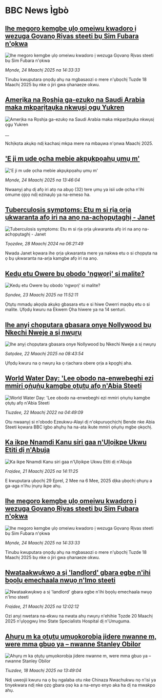 # BBC News Ìgbò## [Ihe megoro kemgbe ụlọ omeiwu  kwadoro ị wezuga Gọvanọ Rịvas steeti bụ Sim Fubara n'ọkwa](https://www.bbc.com/igbo/articles/c9vy30r497no?at_campaign=githubrss)![Ihe megoro kemgbe ụlọ omeiwu  kwadoro ị wezuga Gọvanọ Rịvas steeti bụ Sim Fubara n'ọkwa](https://ichef.bbci.co.uk/ace/standard/240/cpsprodpb/9b8d/live/7eb15180-08b8-11f0-97d3-37df2b293ed1.jpg)_Mọnde, 24 Maachị 2025 na 14:33:33_Tinubu kwuputara ọnọdụ ahụ na mgbasaozi o mere n'ụbọchị Tuzde 18 Maachị 2025 bụ nke o jiri gwa ọhanaeze okwu.## [Amerịka na Rọshịa ga-ezukọ na Saudi Arabia maka mkparịtaụka nkwụsị ọgụ Yukren](https://www.bbc.co.uk/igbo/live/c778nl48lz4t?at_campaign=githubrss)![Amerịka na Rọshịa ga-ezukọ na Saudi Arabia maka mkparịtaụka nkwụsị ọgụ Yukren](https://ichef.bbci.co.uk/ace/standard/240/cpsprodpb/1336/live/317e1260-087f-11f0-97d3-37df2b293ed1.jpg)__Nchịkọta akụkọ ndị kachasị mkpa mere na mbaụwa n'ọnwa Maachị 2025.## ['E ji m ude ọcha mebie akpụkpọahụ ụmụ m'](https://www.bbc.com/igbo/articles/c4g07glgl43o?at_campaign=githubrss)!['E ji m ude ọcha mebie akpụkpọahụ ụmụ m'](https://ichef.bbci.co.uk/ace/standard/240/cpsprodpb/1626/live/ea967420-067e-11f0-94d4-6f954f5dcfa3.jpg)_Mọnde, 24 Maachị 2025 na 13:46:04_Nwaanyị ahụ dị afọ iri atọ na abụọ (32) tere ụmụ ya isii ude ọcha n'ihi omume ọjọọ ndị ezinaụlọ ya na-emeso ha.## [Tuberculosis symptoms: Etu m si rịa ọrịa ụkwaranta afọ iri na anọ na-achọpụtaghị - Janet](https://www.bbc.com/igbo/articles/c4nr8p2g5ppo?at_campaign=githubrss)![Tuberculosis symptoms: Etu m si rịa ọrịa ụkwaranta afọ iri na anọ na-achọpụtaghị - Janet](https://ichef.bbci.co.uk/ace/standard/240/cpsprodpb/b752/live/46d4e390-ecca-11ee-8bf3-195418ba9285.jpg)_Tọọzdee, 28 Maachị 2024 na 06:21:49_Nwada Janet kọwara ihe ọrịa ụkwaranta mere ya nakwa etu o si chọpụta na ọ bụ ụkwaranta na-arịa kamgbe afọ iri na anọ.## [Kedụ etu Owere bụ obodo 'ngwọrị' si malite?](https://www.bbc.com/igbo/articles/cj9nnyd1xnmo?at_campaign=githubrss)![Kedụ etu Owere bụ obodo 'ngwọrị' si malite?](https://ichef.bbci.co.uk/ace/standard/240/cpsprodpb/111e/live/8531f960-0723-11f0-8c87-edb635ee3d20.jpg)_Sọndee, 23 Maachị 2025 na 11:52:11_Ọtụtụ mmadụ akọọla akụkọ gbasara etu e si hiwe Owerri maọbụ etu o si malite. Ụfọdụ kwuru na Ekwem Ọha hiwere ya na 14 senturi.## [Ihe anyị chọpụtara gbasara onye Nollywood bụ Nkechi Nweje a sị nwụrụ](https://www.bbc.com/igbo/articles/cqjdx81nw88o?at_campaign=githubrss)![Ihe anyị chọpụtara gbasara onye Nollywood bụ Nkechi Nweje a sị nwụrụ](https://ichef.bbci.co.uk/ace/standard/240/cpsprodpb/c857/live/42617f60-06f7-11f0-97d3-37df2b293ed1.png)_Satọdee, 22 Maachị 2025 na 08:43:54_Ụfọdụ kwuru na ọ nwụrụ ka ọ rịachara obere ọrịa a kpọghị aha.## [World Water Day: 'Lee obodo na-enwebeghi ezi mmiri ọṅụṅụ kamgbe ọtụtụ afọ n'Abia Steeti](https://www.bbc.com/igbo/afirika-51981642?at_campaign=githubrss)![World Water Day: 'Lee obodo na-enwebeghi ezi mmiri ọṅụṅụ kamgbe ọtụtụ afọ n'Abia Steeti](https://ichef.bbci.co.uk/ace/standard/240/cpsprodpb/64A7/production/_111376752_p0876vmf.jpg)_Tiuzdee, 22 Maachị 2022 na 04:49:09_Otu nwaanyị si n'obodo Ezeukwu-Alayi dị n'okpuruọchịchị Bende nke Abia Steeti kọwara BBC Igbo ahụhụ ha na-ata ikute mmiri ọṅụṅụ mgbe ọkọchị.## [Ka ikpe Nnamdi Kanu siri gaa n'Ụlọikpe Ukwu Etiti dị n'Abuja](https://www.bbc.com/igbo/articles/c201yydl04vo?at_campaign=githubrss)![Ka ikpe Nnamdi Kanu siri gaa n'Ụlọikpe Ukwu Etiti dị n'Abuja](https://ichef.bbci.co.uk/ace/standard/240/cpsprodpb/ac66/live/d46b0000-065e-11f0-94d4-6f954f5dcfa3.png)_Fraịdee, 21 Maachị 2025 na 14:11:25_E kwuputara ụbọchị 29 Eprel, 2 Mee na 6 Mee, 2025 dịka ụbọchị ọhụrụ a ga-aga n'ihu ịnụrụ ikpe ahụ.## [Ihe megoro kemgbe ụlọ omeiwu  kwadoro ị wezuga Gọvanọ Rịvas steeti bụ Sim Fubara n'ọkwa](https://www.bbc.com/igbo/articles/c9vy30r497no?at_campaign=githubrss)![Ihe megoro kemgbe ụlọ omeiwu  kwadoro ị wezuga Gọvanọ Rịvas steeti bụ Sim Fubara n'ọkwa](https://ichef.bbci.co.uk/ace/standard/240/cpsprodpb/9b8d/live/7eb15180-08b8-11f0-97d3-37df2b293ed1.jpg)_Mọnde, 24 Maachị 2025 na 14:33:33_Tinubu kwuputara ọnọdụ ahụ na mgbasaozi o mere n'ụbọchị Tuzde 18 Maachị 2025 bụ nke o jiri gwa ọhanaeze okwu.## [Nwataakwụkwọ a sị 'landlord' gbara egbe n'ihi bọọlụ emechaala nwụọ n'Imo steeti](https://www.bbc.com/igbo/articles/czx72gz17p6o?at_campaign=githubrss)![Nwataakwụkwọ a sị 'landlord' gbara egbe n'ihi bọọlụ emechaala nwụọ n'Imo steeti](https://ichef.bbci.co.uk/ace/standard/240/cpsprodpb/d273/live/5ebaa710-064b-11f0-88b7-5556e7b55c5e.png)_Fraịdee, 21 Maachị 2025 na 12:02:12_Ozi anyị nwetara na-ekwu na nwata ahụ nwụrụ n'ehihie Tọzde 20 Maachị 2025 n'ụlọọgwụ Imo State Specialists Hospital dị n'Umuguma.## [Ahụrụ m ka ọtụtụ ụmụokorobịa jidere nwanne m, were mma gbuo ya – nwanne Stanley Obilor](https://www.bbc.com/igbo/articles/c07z0rr8meyo?at_campaign=githubrss)![Ahụrụ m ka ọtụtụ ụmụokorobịa jidere nwanne m, were mma gbuo ya – nwanne Stanley Obilor](https://ichef.bbci.co.uk/ace/standard/240/cpsprodpb/0ba2/live/4d795860-03fe-11f0-88b7-5556e7b55c5e.png)_Tiuzdee, 18 Maachị 2025 na 13:49:04_Ndị uweojii kwuru na ọ bụ ngalaba otu nke Chinaza Nwachukwu nọ n'isi ya tinyekwara ndị nke ọzọ gbara ọsọ ka a na-enyo enyo aka ha dị na mwakpo ahụ.